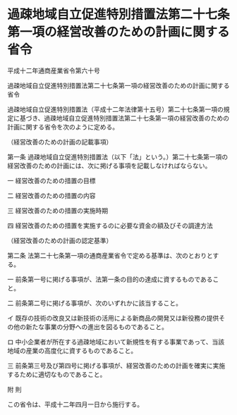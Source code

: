 # 過疎地域自立促進特別措置法第二十七条第一項の経営改善のための計画に関する省令

平成十二年通商産業省令第六十号

過疎地域自立促進特別措置法第二十七条第一項の経営改善のための計画に関する省令

過疎地域自立促進特別措置法（平成十二年法律第十五号）第二十七条第一項の規定に基づき、過疎地域自立促進特別措置法第二十七条第一項の経営改善のための計画に関する省令を次のように定める。

（経営改善のための計画の記載事項）

第一条 過疎地域自立促進特別措置法（以下「法」という。）第二十七条第一項の経営改善のための計画には、次に掲げる事項を記載しなければならない。

一 経営改善のための措置の目標

二 経営改善のための措置の内容

三 経営改善のための措置の実施時期

四 経営改善のための措置を実施するのに必要な資金の額及びその調達方法

（経営改善のための計画の認定基準）

第二条 法第二十七条第一項の通商産業省令で定める基準は、次のとおりとする。

一 前条第一号に掲げる事項が、法第一条の目的の達成に資するものであること。

二 前条第二号に掲げる事項が、次のいずれかに該当すること。

イ 既存の技術の改良又は新技術の活用による新商品の開発又は新役務の提供その他の新たな事業の分野への進出を図るものであること。

ロ 中小企業者が所在する過疎地域において新規性を有する事業であって、当該地域の産業の高度化に資するものであること。

三 前条第三号及び第四号に掲げる事項が、経営改善のための計画を確実に実施するために適切なものであること。

附 則

この省令は、平成十二年四月一日から施行する。
